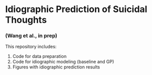 # Idiographic Prediction of Suicidal Thoughts 
### (Wang et al., in prep)

This repository includes:

1. Code for data preparation
2. Code for idiographic modeling (baseline and GP) 
3. Figures with idiographic prediction results
